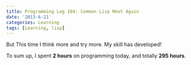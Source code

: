 ```yaml
---
title: Programming Log 104: Common Lisp Meet Again
date: '2013-6-21'
categories: Learning
tags: [Learning, lisp]
---
```


But This time I think more and try more. My skill has developed!

To sum up, I spent **2 hours** on programming today, and totally **295 hours**. 